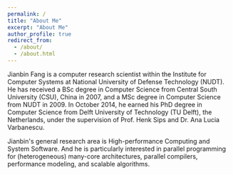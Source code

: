 ```yaml
---
permalink: /
title: "About Me"
excerpt: "About Me"
author_profile: true
redirect_from: 
  - /about/
  - /about.html
---
```


Jianbin Fang is a computer research scientist within the Institute for Computer Systems at National University of Defense Technology (NUDT). 
He has received a BSc degree in Computer Science from Central South University (CSU), China in 2007, 
and a MSc degree in Computer Science from NUDT in 2009. 
In October 2014, he earned his PhD degree in Computer Science from Delft University of Technology (TU Delft), the Netherlands, 
under the supervision of Prof. Henk Sips and Dr. Ana Lucia Varbanescu. 

Jianbin's general research area is High-performance Computing and System Software.
And he is particularly interested in parallel programming for (heterogeneous) many-core architectures, parallel compilers, performance modeling, and scalable algorithms.



